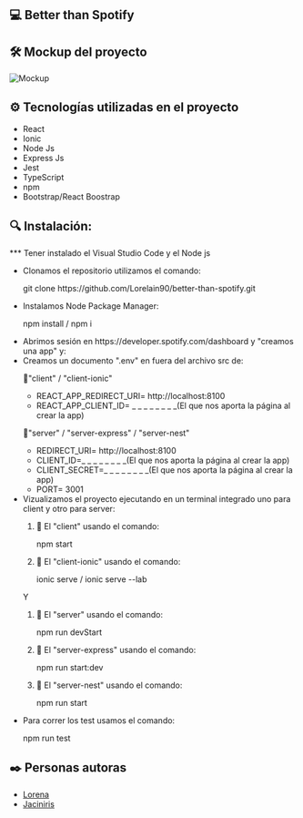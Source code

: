 ## 💻 Better than Spotify

## 🛠️ Mockup del proyecto

![Mockup]()

## ⚙️ Tecnologías utilizadas en el proyecto

<ul>
        <li>React</li>
        <li>Ionic</li>
        <li>Node Js</li>
        <li>Express Js</li>
        <li>Jest</li>
        <li>TypeScript</li>
        <li>npm</li>
        <li>Bootstrap/React Boostrap</li>
</ul>

## 🔍 Instalación:

<p>     *** Tener instalado el Visual Studio Code y el Node js</p>
    
<ul>
        <li>Clonamos el repositorio utilizamos el comando:</li>
            <p>git clone https://github.com/Lorelain90/better-than-spotify.git</p>
        <li>Instalamos Node Package Manager: </li>
            <p>npm install / npm i</p>
        <li>Abrimos sesión en https://developer.spotify.com/dashboard y "creamos una app" y:</li>
        <li>Creamos un documento ".env" en fuera del archivo src de: </li>
            <p>📂"client" / "client-ionic" </p>
            <ul>
                <li>REACT_APP_REDIRECT_URI= http://localhost:8100</li>
                <li>REACT_APP_CLIENT_ID= _ _ _ _ _ _ _ _(El que nos aporta la página al crear la app)</li>
            </ul>
            <p>📂"server" / "server-express" / "server-nest"</p>
            <ul>
                <li>REDIRECT_URI= http://localhost:8100</li>
                <li>CLIENT_ID=_ _ _ _ _ _ _ _(El que nos aporta la página al crear la app)</li>
                <li>CLIENT_SECRET=_ _ _ _ _ _ _ _(El que nos aporta la página al crear la app)</li>
                <li>PORT= 3001</li>
            </ul>
        <li>Vizualizamos el proyecto ejecutando en un terminal integrado uno para client y otro para server:</li>
        <ol>
            <li>📂 El "client" usando el comando:</li>
                <p>npm start</p>
            <li>📂 El "client-ionic" usando el comando:</li>
                <p>ionic serve / ionic serve --lab</p>
        </ol>
        <p>Y</p>
        <ol>
            <li>📂 El "server" usando el comando:</li>
                <p>npm run devStart</p>
            <li>📂 El "server-express" usando el comando:</li>
                <p>npm run start:dev</p>
            <li>📂 El "server-nest" usando el comando:</li>
                <p>npm run start</p>
        </ol>
        <li>Para correr los test usamos el comando:</li>
            <p>npm run test</p>
</ul>    

## ✒️ Personas autoras

<ul>
        <li><a href="https://github.com/Lorelain90">Lorena</a></li>
        <li><a href="https://github.com/JcUrki">Jaciniris</a></li>
</ul>